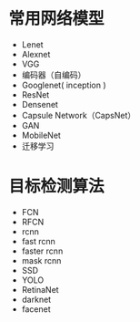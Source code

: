 # 常用网络模型

- Lenet
- Alexnet
- VGG
- 编码器（自编码）
- Googlenet( inception )
- ResNet
- Densenet
- Capsule Network（CapsNet）
- GAN
- MobileNet
- 迁移学习


# 目标检测算法

- FCN
- RFCN
- rcnn
- fast rcnn
- faster rcnn
- mask rcnn
- SSD
- YOLO
- RetinaNet
- darknet
- facenet